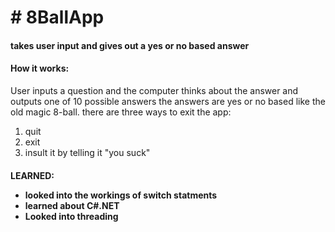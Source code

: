 <h1># 8BallApp</h1>

<h4>takes user input  and gives out a yes or no based answer</h4>

<h4>How it works:</h4>

<p>
User inputs a question and the computer thinks about the answer and outputs one of 10 possible answers
the answers are yes or no based like the old magic 8-ball. there are three ways to exit the app: 
</p>

<ol>
  <li>quit</li> 
  <li>exit</li>
  <li>insult it by telling it "you suck"</li>
</ol>

<h4>LEARNED:<h/4>
  
  <ul>
    <li>looked into the workings of switch statments</li>
    <li>learned about C#.NET</li>
    <li>Looked into threading</li>
  </ul>

